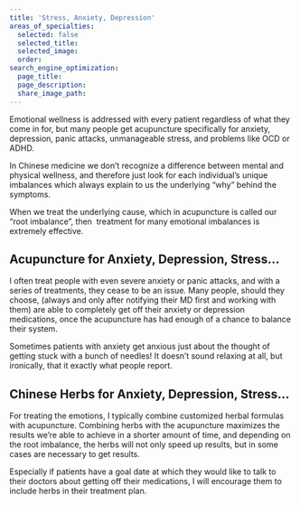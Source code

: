 ```yaml
---
title: 'Stress, Anxiety, Depression'
areas_of_specialties:
  selected: false
  selected_title:
  selected_image:
  order:
search_engine_optimization:
  page_title:
  page_description:
  share_image_path:
---
```


Emotional wellness is addressed with every patient regardless of what they come in for, but many people get acupuncture specifically for anxiety, depression, panic attacks, unmanageable stress, and problems like OCD or ADHD.

In Chinese medicine we don’t recognize a difference between mental and physical wellness, and therefore just look for each individual’s unique imbalances which always explain to us the underlying “why” behind the symptoms.

When we treat the underlying cause, which in acupuncture is called our “root imbalance”, then&nbsp; treatment for many emotional imbalances is extremely effective.

## Acupuncture for Anxiety, Depression, Stress…

I often treat people with even severe anxiety or panic attacks, and with a series of treatments, they cease to be an issue. Many people, should they choose, (always and only after notifying their MD first and working with them) are able to completely get off their anxiety or depression medications, once the acupuncture has had enough of a chance to balance their system.

Sometimes patients with anxiety get anxious just about the thought of getting stuck with a bunch of needles! It doesn’t sound relaxing at all, but ironically, that it exactly what people report.

## Chinese Herbs for Anxiety, Depression, Stress…

For treating the emotions, I typically combine customized herbal formulas with acupuncture. Combining herbs with the acupuncture maximizes the results we’re able to achieve in a shorter amount of time, and depending on the root imbalance, the herbs will not only speed up results, but in some cases are necessary to get results.

Especially if patients have a goal date at which they would like to talk to their doctors about getting off their medications, I will encourage them to include herbs in their treatment plan.